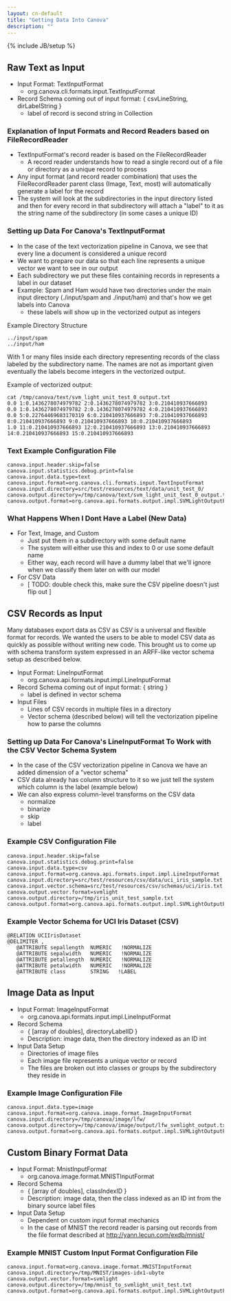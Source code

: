 ```yaml
---
layout: cn-default
title: "Getting Data Into Canova"
description: ""
---
```

{% include JB/setup %}

## Raw Text as Input

* Input Format: TextInputFormat
    * org.canova.cli.formats.input.TextInputFormat
* Record Schema coming out of input format: { csvLineString, dirLabelString }
    * label of record is second string in Collection<Writable>

### Explanation of Input Formats and Record Readers based on FileRecordReader

* TextInputFormat's record reader is based on the FileRecordReader
    * A record reader understands how to read a single record out of a file or directory as a unique record to process
* Any input format (and record reader combination) that uses the FileRecordReader parent class (Image, Text, most) will automatically generate a label for the record
* The system will look at the subdirectories in the input directory listed and then for every record in that subdirectory will attach a "label" to it as the string name of the subdirectory (in some cases a unique ID)

### Setting up Data For Canova's TextInputFormat

* In the case of the text vectorization pipeline in Canova, we see that every line a document is considered a unique record
* We want to prepare our data so that each line represents a unique vector we want to see in our output
* Each subdirectory we put these files containing records in represents a label in our dataset
* Example: Spam and Ham would have two directories under the main input directory (./input/spam and ./input/ham) and that's how we get labels into Canova
    * these labels will show up in the vectorized output as integers

Example Directory Structure

    ../input/spam
    ../input/ham

With 1 or many files inside each directory representing records of the class labeled by the subdirectory name. The names are not as important given eventually the labels become integers in the vectorized output.

Example of vectorized output:

    cat /tmp/canova/text/svm_light_unit_test_0_output.txt
    0.0 1:0.1436278074979782 2:0.1436278074979782 3:0.210410937666893
    0.0 1:0.1436278074979782 2:0.1436278074979782 4:0.210410937666893
    0.0 5:0.22764469683170319 6:0.210410937666893 7:0.210410937666893 8:0.210410937666893 9:0.210410937666893 10:0.210410937666893
    1.0 11:0.210410937666893 12:0.210410937666893 13:0.210410937666893 14:0.210410937666893 15:0.210410937666893


### Text Example Configuration File

    canova.input.header.skip=false
    canova.input.statistics.debug.print=false
    canova.input.data.type=text
    canova.input.format=org.canova.cli.formats.input.TextInputFormat
    canova.input.directory=src/test/resources/text/data/unit_test_0/
    canova.output.directory=/tmp/canova/text/svm_light_unit_test_0_output.txt
    canova.output.format=org.canova.api.formats.output.impl.SVMLightOutputFormat

### What Happens When I Dont Have a Label (New Data)

* For Text, Image, and Custom
    * Just put them in a subdirectory with some default name
    * The system will either use this and index to 0 or use some default name
    * Either way, each record will have a dummy label that we'll ignore when we classify them later on with our model
* For CSV Data
    * [ TODO: double check this, make sure the CSV pipeline doesn't just flip out ]


## CSV Records as Input

Many databases export data as CSV as CSV is a universal and flexible format for records. We wanted the users to be able to model CSV data as quickly as possible without writing new code. This brought us to come up with schema transform system expressed in an ARFF-like vector schema setup as described below.

* Input Format: LineInputFormat
    * org.canova.api.formats.input.impl.LineInputFormat
* Record Schema coming out of input format: { string }
    * label is defined in vector schema
* Input Files
    * Lines of CSV records in multiple files in a directory
    * Vector schema (described below) will tell the vectorization pipeline how to parse the columns

### Setting up Data For Canova's LineInputFormat To Work with the CSV Vector Schema System

* In the case of the CSV vectorization pipeline in Canova we have an added dimension of a "vector schema"
* CSV data already has column structure to it so we just tell the system which column is the label (example below)
* We can also express column-level transforms on the CSV data
    * normalize
    * binarize
    * skip
    * label

### Example CSV Configuration File

    canova.input.header.skip=false
    canova.input.statistics.debug.print=false
    canova.input.data.type=csv
    canova.input.format=org.canova.api.formats.input.impl.LineInputFormat
    canova.input.directory=src/test/resources/csv/data/uci_iris_sample.txt
    canova.input.vector.schema=src/test/resources/csv/schemas/uci/iris.txt
    canova.output.vector.format=svmlight
    canova.output.directory=/tmp/iris_unit_test_sample.txt
    canova.output.format=org.canova.api.formats.output.impl.SVMLightOutputFormat

### Example Vector Schema for UCI Iris Dataset (CSV)

    @RELATION UCIIrisDataset
    @DELIMITER ,
       @ATTRIBUTE sepallength  NUMERIC   !NORMALIZE
       @ATTRIBUTE sepalwidth   NUMERIC   !NORMALIZE
       @ATTRIBUTE petallength  NUMERIC   !NORMALIZE
       @ATTRIBUTE petalwidth   NUMERIC   !NORMALIZE
       @ATTRIBUTE class        STRING   !LABEL

## Image Data as Input

* Input Format: ImageInputFormat
    * org.canova.api.formats.input.impl.LineInputFormat
* Record Schema
    * { [array of doubles], directoryLabelID }
    * Description: image data, then the directory indexed as an ID int
* Input Data Setup
    * Directories of image files
    * Each image file represents a unique vector or record
    * The files are broken out into classes or groups by the subdirectory they reside in

### Example Image Configuration File

    canova.input.data.type=image
    canova.input.format=org.canova.image.format.ImageInputFormat
    canova.input.directory=/tmp/canova/image/lfw/
    canova.output.directory=/tmp/canova/image/output/lfw_svmlight_output.txt
    canova.output.format=org.canova.api.formats.output.impl.SVMLightOutputFormat

## Custom Binary Format Data

* Input Format: MnistInputFormat
    * org.canova.image.format.MNISTInputFormat
* Record Schema
    * { [array of doubles], classIndexID }
    * Description: image data, then the class indexed as an ID int from the binary source label files
* Input Data Setup
    * Dependent on custom input format mechanics
    * In the case of MNIST the record reader is parsing out records from the file format described at http://yann.lecun.com/exdb/mnist/

### Example MNIST Custom Input Format Configuration File

    canova.input.format=org.canova.image.format.MNISTInputFormat
    canova.input.directory=/tmp/MNIST/images-idx1-ubyte
    canova.output.vector.format=svmlight
    canova.output.directory=/tmp/mnist_to_svmlight_unit_test.txt
    canova.output.format=org.canova.api.formats.output.impl.SVMLightOutputFormat
